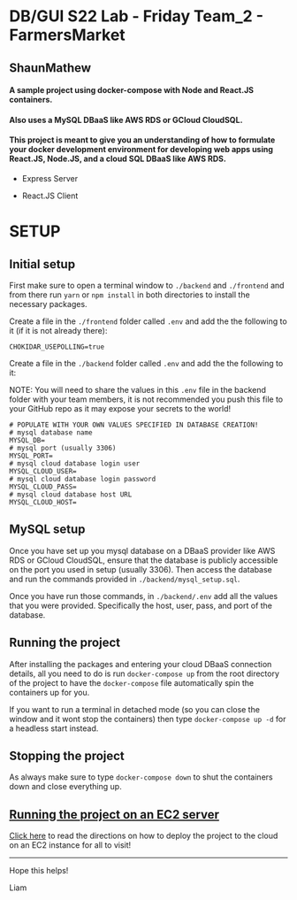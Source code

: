 # DB/GUI S22 Lab - Friday Team_2 - FarmersMarket
## ShaunMathew
#### A sample project using docker-compose with Node and React.JS containers.
#### Also uses a MySQL DBaaS like AWS RDS or GCloud CloudSQL.
#### This project is meant to give you an understanding of how to formulate your docker development environment for developing web apps using React.JS, Node.JS, and a cloud SQL DBaaS like AWS RDS.

- Express Server

- React.JS Client

# SETUP

## Initial setup
First make sure to open a terminal window to `./backend` and `./frontend` and from there run `yarn` or `npm install` in both directories to install the necessary packages.

Create a file in the `./frontend` folder called `.env` and add the the following to it (if it is not already there):
```
CHOKIDAR_USEPOLLING=true
```

Create a file in the `./backend` folder called `.env` and add the the following to it:

NOTE: You will need to share the values in this `.env` file in the backend folder with your team members, it is not recommended you push this file to your GitHub repo as it may expose your secrets to the world!
```
# POPULATE WITH YOUR OWN VALUES SPECIFIED IN DATABASE CREATION!
# mysql database name
MYSQL_DB=
# mysql port (usually 3306)
MYSQL_PORT=
# mysql cloud database login user
MYSQL_CLOUD_USER=
# mysql cloud database login password
MYSQL_CLOUD_PASS=
# mysql cloud database host URL
MYSQL_CLOUD_HOST=

```

## MySQL setup
Once you have set up you mysql database on a DBaaS provider like AWS RDS or GCloud CloudSQL, ensure that the database is publicly accessible on the port you used in setup (usually 3306). Then access the database and run the commands provided in `./backend/mysql_setup.sql`.

Once you have run those commands, in `./backend/.env` add all the values that you were provided. Specifically the host, user, pass, and port of the database.

## Running the project
After installing the packages and entering your cloud DBaaS connection details, all you need to do is run `docker-compose up` from the root directory of the project to have the `docker-compose` file automatically spin the containers up for you.

If you want to run a terminal in detached mode (so you can close the window and it wont stop the containers) then type `docker-compose up -d` for a headless start instead.

## Stopping the project
As always make sure to type `docker-compose down` to shut the containers down and close everything up.

## [Running the project on an EC2 server](CloudDeploy.md)
[Click here](CloudDeploy.md) to read the directions on how to deploy the project to the cloud on an EC2 instance for all to visit!
___
Hope this helps!

Liam
